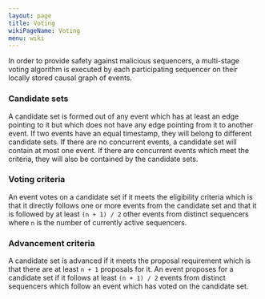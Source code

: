 ```yaml
---
layout: page
title: Voting
wikiPageName: Voting
menu: wiki
---
```


In order to provide safety against malicious sequencers, a multi-stage voting algorithm is executed by each participating sequencer on their locally stored causal graph of events.

### Candidate sets
A candidate set is formed out of any event which has at least an edge pointing to it but which does not have any edge pointing from it to another event. If two events have an equal timestamp, they will belong to different candidate sets. If there are no concurrent events, a candidate set will contain at most one event. If there are concurrent events which meet the criteria, they will also be contained by the candidate sets.

### Voting criteria
An event votes on a candidate set if it meets the eligibility criteria which is that it directly follows one or more events from the candidate set and that it is followed by at least `(n + 1) / 2` other events from distinct sequencers where `n` is the number of currently active sequencers.

### Advancement criteria
A candidate set is advanced if it meets the proposal requirement which is that there are at least `n + 1` proposals for it. An event proposes for a candidate set if it follows at least  `(n + 1) / 2` events from distinct sequencers which follow an event which has voted on the candidate set.
